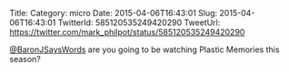 Title: 
Category: micro
Date: 2015-04-06T16:43:01
Slug: 2015-04-06T16:43:01
TwitterId: 585120535249420290
TweetUrl: https://twitter.com/mark_philpot/status/585120535249420290

[@BaronJSaysWords](https://twitter.com/BaronJSaysWords) are you going to be watching Plastic Memories this season?